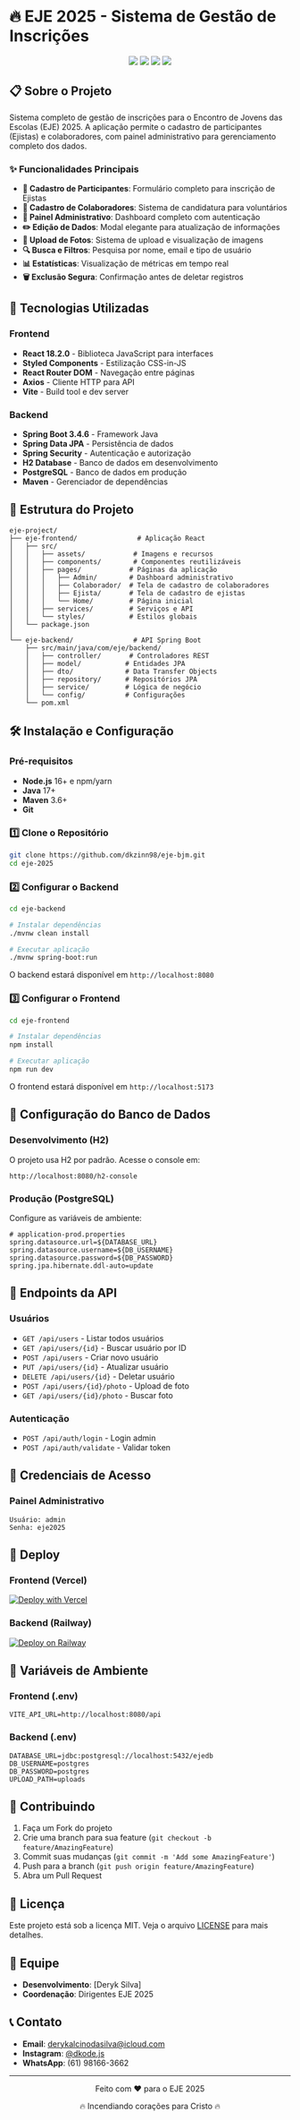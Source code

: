 # 🔥 EJE 2025 - Sistema de Gestão de Inscrições

<div align="center">
  <img src="https://img.shields.io/badge/React-18.2.0-61DAFB?style=for-the-badge&logo=react&logoColor=white" />
  <img src="https://img.shields.io/badge/Spring_Boot-3.4.6-6DB33F?style=for-the-badge&logo=spring-boot&logoColor=white" />
  <img src="https://img.shields.io/badge/Java-17-007396?style=for-the-badge&logo=java&logoColor=white" />
  <img src="https://img.shields.io/badge/PostgreSQL-15-4169E1?style=for-the-badge&logo=postgresql&logoColor=white" />
</div>

## 📋 Sobre o Projeto

Sistema completo de gestão de inscrições para o Encontro de Jovens das Escolas (EJE) 2025. A aplicação permite o cadastro de participantes (Ejistas) e colaboradores, com painel administrativo para gerenciamento completo dos dados.

### ✨ Funcionalidades Principais

- **📝 Cadastro de Participantes**: Formulário completo para inscrição de Ejistas
- **👥 Cadastro de Colaboradores**: Sistema de candidatura para voluntários
- **🔐 Painel Administrativo**: Dashboard completo com autenticação
- **✏️ Edição de Dados**: Modal elegante para atualização de informações
- **📸 Upload de Fotos**: Sistema de upload e visualização de imagens
- **🔍 Busca e Filtros**: Pesquisa por nome, email e tipo de usuário
- **📊 Estatísticas**: Visualização de métricas em tempo real
- **🗑️ Exclusão Segura**: Confirmação antes de deletar registros

## 🚀 Tecnologias Utilizadas

### Frontend
- **React 18.2.0** - Biblioteca JavaScript para interfaces
- **Styled Components** - Estilização CSS-in-JS
- **React Router DOM** - Navegação entre páginas
- **Axios** - Cliente HTTP para API
- **Vite** - Build tool e dev server

### Backend
- **Spring Boot 3.4.6** - Framework Java
- **Spring Data JPA** - Persistência de dados
- **Spring Security** - Autenticação e autorização
- **H2 Database** - Banco de dados em desenvolvimento
- **PostgreSQL** - Banco de dados em produção
- **Maven** - Gerenciador de dependências

## 📁 Estrutura do Projeto

```
eje-project/
├── eje-frontend/               # Aplicação React
│   ├── src/
│   │   ├── assets/            # Imagens e recursos
│   │   ├── components/        # Componentes reutilizáveis
│   │   ├── pages/            # Páginas da aplicação
│   │   │   ├── Admin/        # Dashboard administrativo
│   │   │   ├── Colaborador/  # Tela de cadastro de colaboradores
│   │   │   ├── Ejista/       # Tela de cadastro de ejistas
│   │   │   └── Home/         # Página inicial
│   │   ├── services/         # Serviços e API
│   │   └── styles/           # Estilos globais
│   └── package.json
│
└── eje-backend/               # API Spring Boot
    ├── src/main/java/com/eje/backend/
    │   ├── controller/       # Controladores REST
    │   ├── model/           # Entidades JPA
    │   ├── dto/             # Data Transfer Objects
    │   ├── repository/      # Repositórios JPA
    │   ├── service/         # Lógica de negócio
    │   └── config/          # Configurações
    └── pom.xml
```

## 🛠️ Instalação e Configuração

### Pré-requisitos

- **Node.js** 16+ e npm/yarn
- **Java** 17+
- **Maven** 3.6+
- **Git**

### 1️⃣ Clone o Repositório

```bash
git clone https://github.com/dkzinn98/eje-bjm.git
cd eje-2025
```

### 2️⃣ Configurar o Backend

```bash
cd eje-backend

# Instalar dependências
./mvnw clean install

# Executar aplicação
./mvnw spring-boot:run
```

O backend estará disponível em `http://localhost:8080`

### 3️⃣ Configurar o Frontend

```bash
cd eje-frontend

# Instalar dependências
npm install

# Executar aplicação
npm run dev
```

O frontend estará disponível em `http://localhost:5173`

## 🔧 Configuração do Banco de Dados

### Desenvolvimento (H2)
O projeto usa H2 por padrão. Acesse o console em:
```
http://localhost:8080/h2-console
```

### Produção (PostgreSQL)
Configure as variáveis de ambiente:

```properties
# application-prod.properties
spring.datasource.url=${DATABASE_URL}
spring.datasource.username=${DB_USERNAME}
spring.datasource.password=${DB_PASSWORD}
spring.jpa.hibernate.ddl-auto=update
```

## 📱 Endpoints da API

### Usuários
- `GET /api/users` - Listar todos usuários
- `GET /api/users/{id}` - Buscar usuário por ID
- `POST /api/users` - Criar novo usuário
- `PUT /api/users/{id}` - Atualizar usuário
- `DELETE /api/users/{id}` - Deletar usuário
- `POST /api/users/{id}/photo` - Upload de foto
- `GET /api/users/{id}/photo` - Buscar foto

### Autenticação
- `POST /api/auth/login` - Login admin
- `POST /api/auth/validate` - Validar token

## 🔐 Credenciais de Acesso

### Painel Administrativo
```
Usuário: admin
Senha: eje2025
```

## 🚀 Deploy

### Frontend (Vercel)

[![Deploy with Vercel](https://vercel.com/button)](https://vercel.com/new/clone?repository-url=https://github.com/seu-usuario/eje-2025)

### Backend (Railway)

[![Deploy on Railway](https://railway.app/button.svg)](https://railway.app/new/template?template=https://github.com/seu-usuario/eje-2025)

## 📝 Variáveis de Ambiente

### Frontend (.env)
```env
VITE_API_URL=http://localhost:8080/api
```

### Backend (.env)
```env
DATABASE_URL=jdbc:postgresql://localhost:5432/ejedb
DB_USERNAME=postgres
DB_PASSWORD=postgres
UPLOAD_PATH=uploads
```

## 🤝 Contribuindo

1. Faça um Fork do projeto
2. Crie uma branch para sua feature (`git checkout -b feature/AmazingFeature`)
3. Commit suas mudanças (`git commit -m 'Add some AmazingFeature'`)
4. Push para a branch (`git push origin feature/AmazingFeature`)
5. Abra um Pull Request

## 📄 Licença

Este projeto está sob a licença MIT. Veja o arquivo [LICENSE](LICENSE) para mais detalhes.

## 👥 Equipe

- **Desenvolvimento**: [Deryk Silva]
- **Coordenação**: Dirigentes EJE 2025

## 📞 Contato

- **Email**: derykalcinodasilva@icloud.com  
- **Instagram**: [@dkode.js](https://instagram.com/dkode.js)
- **WhatsApp**: (61) 98166-3662

---

<div align="center">
  <p>Feito com ❤️ para o EJE 2025</p>
  <p>🔥 Incendiando corações para Cristo 🔥</p>
</div>
